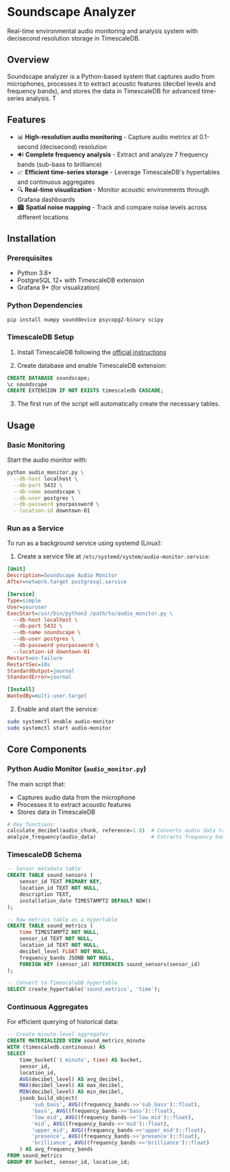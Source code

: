 # Soundscape Analyzer

Real-time environmental audio monitoring and analysis system with decisecond resolution storage in TimescaleDB.

## Overview

Soundscape analyzer is a Python-based system that captures audio from microphones, processes it to extract acoustic features (decibel levels and frequency bands), and stores the data in TimescaleDB for advanced time-series analysis. T

## Features

- 📊 **High-resolution audio monitoring** - Capture audio metrics at 0.1-second (decisecond) resolution
- 🔊 **Complete frequency analysis** - Extract and analyze 7 frequency bands (sub-bass to brilliance)
- 📈 **Efficient time-series storage** - Leverage TimescaleDB's hypertables and continuous aggregates
- 🔍 **Real-time visualization** - Monitor acoustic environments through Grafana dashboards
- 🏙️ **Spatial noise mapping** - Track and compare noise levels across different   locations

## Installation

### Prerequisites

- Python 3.8+
- PostgreSQL 12+ with TimescaleDB extension
- Grafana 9+ (for visualization)

### Python Dependencies

```bash
pip install numpy sounddevice psycopg2-binary scipy
```

### TimescaleDB Setup

1. Install TimescaleDB following the [official instructions](https://docs.timescale.com/install/latest/self-hosted/)

2. Create database and enable TimescaleDB extension:

```sql
CREATE DATABASE soundscape;
\c soundscape
CREATE EXTENSION IF NOT EXISTS timescaledb CASCADE;
```

3. The first run of the script will automatically create the necessary tables. 

## Usage

### Basic Monitoring

Start the audio monitor with:

```bash
python audio_monitor.py \
  --db-host localhost \
  --db-port 5432 \
  --db-name soundscape \
  --db-user postgres \
  --db-password yourpassword \
  --location-id downtown-01
```

### Run as a Service

To run as a background service using systemd (Linux):

1. Create a service file at `/etc/systemd/system/audio-monitor.service`:

```ini
[Unit]
Description=Soundscape Audio Monitor
After=network.target postgresql.service

[Service]
Type=simple
User=youruser
ExecStart=/usr/bin/python3 /path/to/audio_monitor.py \
  --db-host localhost \
  --db-port 5432 \
  --db-name soundscape \
  --db-user postgres \
  --db-password yourpassword \
  --location-id downtown-01
Restart=on-failure
RestartSec=10s
StandardOutput=journal
StandardError=journal

[Install]
WantedBy=multi-user.target
```

2. Enable and start the service:

```bash
sudo systemctl enable audio-monitor
sudo systemctl start audio-monitor
```

## Core Components

### Python Audio Monitor (`audio_monitor.py`)

The main script that:
- Captures audio data from the microphone
- Processes it to extract acoustic features
- Stores data in TimescaleDB

```python
# Key functions:
calculate_decibel(audio_chunk, reference=1.0)  # Converts audio data to decibel scale
analyze_frequency(audio_data)                  # Extracts frequency bands from audio data 
```

### TimescaleDB Schema

```sql
-- Sensor metadata table
CREATE TABLE sound_sensors (
    sensor_id TEXT PRIMARY KEY,
    location_id TEXT NOT NULL,
    description TEXT,
    installation_date TIMESTAMPTZ DEFAULT NOW()
);

-- Raw metrics table as a hypertable
CREATE TABLE sound_metrics (
    time TIMESTAMPTZ NOT NULL,
    sensor_id TEXT NOT NULL,
    location_id TEXT NOT NULL,
    decibel_level FLOAT NOT NULL,
    frequency_bands JSONB NOT NULL,
    FOREIGN KEY (sensor_id) REFERENCES sound_sensors(sensor_id)
);

-- Convert to TimescaleDB hypertable
SELECT create_hypertable('sound_metrics', 'time');
```

### Continuous Aggregates

For efficient querying of historical data:

```sql
-- Create minute-level aggregates
CREATE MATERIALIZED VIEW sound_metrics_minute
WITH (timescaledb.continuous) AS
SELECT
    time_bucket('1 minute', time) AS bucket,
    sensor_id,
    location_id,
    AVG(decibel_level) AS avg_decibel,
    MAX(decibel_level) AS max_decibel,
    MIN(decibel_level) AS min_decibel,
    jsonb_build_object(
        'sub_bass', AVG((frequency_bands->>'sub_bass')::float),
        'bass', AVG((frequency_bands->>'bass')::float),
        'low_mid', AVG((frequency_bands->>'low_mid')::float),
        'mid', AVG((frequency_bands->>'mid')::float),
        'upper_mid', AVG((frequency_bands->>'upper_mid')::float),
        'presence', AVG((frequency_bands->>'presence')::float),
        'brilliance', AVG((frequency_bands->>'brilliance')::float)
    ) AS avg_frequency_bands
FROM sound_metrics
GROUP BY bucket, sensor_id, location_id;
```
